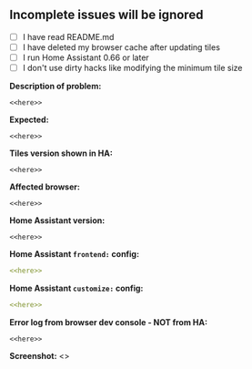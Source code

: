 ## Incomplete issues will be ignored
- [ ] I have read README.md
- [ ] I have deleted my browser cache after updating tiles
- [ ] I run Home Assistant 0.66 or later
- [ ] I don't use dirty hacks like modifying the minimum tile size

**Description of problem:**
```
<<here>>
```

**Expected:**
```
<<here>>
```

**Tiles version shown in HA:**
```
<<here>>
```
<!--
- Get it from Home Assistant -> developer tools -> info -> Custom UIs
- Only report issues for the latest version of tiles: https://github.com/c727/home-assistant-tiles/blob/master/LATEST_VERSION
-->

**Affected browser:**
```
<<here>>
```
<!--
- Example: Chrome 64 (Desktop)
-->

**Home Assistant version:**
```
<<here>>
```

**Home Assistant `frontend:` config:**
```yaml
<<here>>
```

**Home Assistant `customize:` config:**
```yaml
<<here>>
```

**Error log from browser dev console - NOT from HA:**
```
<<here>>
```

**Screenshot:**
<<here>>
